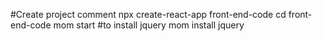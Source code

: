 #Create project comment
npx create-react-app front-end-code
cd front-end-code
mom start
#to install jquery
mom install jquery
